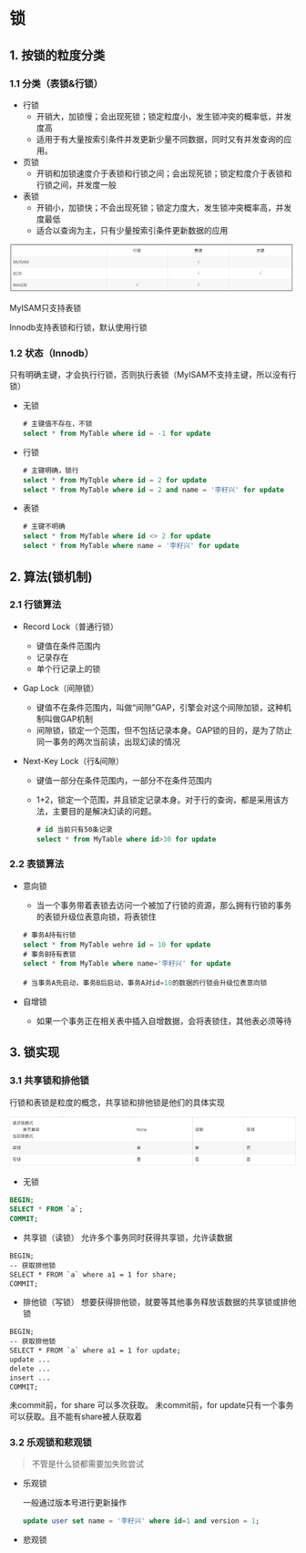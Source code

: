# 锁

## 1. 按锁的粒度分类

### 1.1 分类（表锁&行锁）

* 行锁
  * 开销大，加锁慢；会出现死锁；锁定粒度小，发生锁冲突的概率低，并发度高
  * 适用于有大量按索引条件并发更新少量不同数据，同时又有并发查询的应用。
* 页锁
  * 开销和加锁速度介于表锁和行锁之间；会出现死锁；锁定粒度介于表锁和行锁之间，并发度一般
* 表锁
  * 开销小，加锁快；不会出现死锁；锁定力度大，发生锁冲突概率高，并发度最低
  * 适合以查询为主，只有少量按索引条件更新数据的应用

![1598681865941](imgs\1598681838324.png)

MyISAM只支持表锁

Innodb支持表锁和行锁，默认使用行锁

### 1.2 状态（Innodb）

只有明确主键，才会执行行锁，否则执行表锁（MyISAM不支持主键，所以没有行锁）

* 无锁

  ```sql
  # 主键值不存在，不锁
  select * from MyTable where id = -1 for update
  ```

* 行锁

  ```sql
  # 主键明确，锁行
  select * from MyTqble where id = 2 for update
  select * from MyTable where id = 2 and name = '李籽兴' for update
  ```

* 表锁

  ```sql
  # 主键不明确
  select * from MyTable where id <> 2 for update
  select * from MyTable where name = '李籽兴' for update
  ```

## 2. 算法(锁机制)

### 2.1 行锁算法

* Record Lock（普通行锁）

  * 键值在条件范围内
  * 记录存在
  * 单个行记录上的锁

* Gap Lock（间隙锁）

  * 键值不在条件范围内，叫做“间隙”GAP，引擎会对这个间隙加锁，这种机制叫做GAP机制
  * 间隙锁，锁定一个范围，但不包括记录本身。GAP锁的目的，是为了防止同一事务的两次当前读，出现幻读的情况

* Next-Key Lock（行&间隙）

  * 键值一部分在条件范围内，一部分不在条件范围内

  * 1+2，锁定一个范围，并且锁定记录本身。对于行的查询，都是采用该方法，主要目的是解决幻读的问题。
  
    ```sql
    # id 当前只有50条记录
    select * from MyTable where id>30 for update
    ```

### 2.2 表锁算法

* 意向锁
  * 当一个事务带着表锁去访问一个被加了行锁的资源，那么拥有行锁的事务的表锁升级位表意向锁，将表锁住
  ```sql
  # 事务A持有行锁
  select * from MyTable wehre id = 10 for update
  # 事务B持有表锁
  select * from MyTable where name='李籽兴' for update
  
  # 当事务A先启动，事务B后启动，事务A对id=10的数据的行锁会升级位表意向锁
  ```
* 自增锁

	* 如果一个事务正在相关表中插入自增数据，会将表锁住，其他表必须等待

## 3. 锁实现

### 3.1 共享锁和排他锁

行锁和表锁是粒度的概念，共享锁和排他锁是他们的具体实现

![1598750056498](imgs\1598750056498.png)

* 无锁

```sql
BEGIN;
SELECT * FROM `a`;
COMMIT;
```

* 共享锁（读锁）
  允许多个事务同时获得共享锁，允许读数据

```mysql
BEGIN;
-- 获取排他锁
SELECT * FROM `a` where a1 = 1 for share;
COMMIT;
```

* 排他锁（写锁）
想要获得排他锁，就要等其他事务释放该数据的共享锁或排他锁
```mysql
BEGIN;
-- 获取排他锁
SELECT * FROM `a` where a1 = 1 for update;
update ...
delete ...
insert ...
COMMIT;
```
未commit前，for share 可以多次获取。
未commit前，for update只有一个事务可以获取。且不能有share被人获取着

### 3.2 乐观锁和悲观锁

> 不管是什么锁都需要加失败尝试

* 乐观锁

  一般通过版本号进行更新操作

  ```sql
  update user set name = '李籽兴' where id=1 and version = 1;
  ```

* 悲观锁

  

